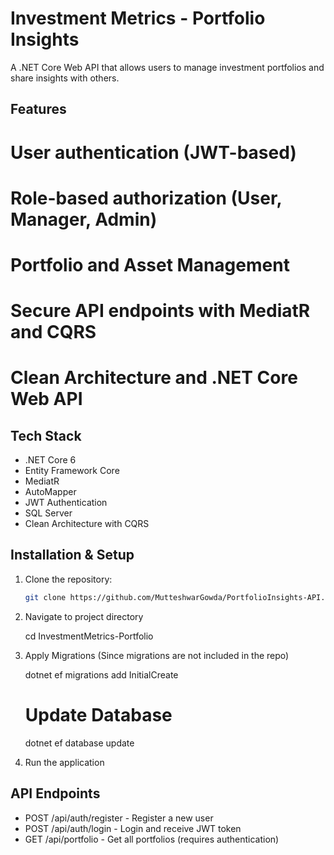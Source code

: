# Investment Metrics - Portfolio Insights

A .NET Core Web API that allows users to manage investment portfolios and share insights with others.


## Features
 # User authentication (JWT-based)  
 # Role-based authorization (User, Manager, Admin)  
 # Portfolio and Asset Management  
 # Secure API endpoints with MediatR and CQRS  
 # Clean Architecture and .NET Core Web API  


## Tech Stack
- .NET Core 6
- Entity Framework Core
- MediatR
- AutoMapper
- JWT Authentication
- SQL Server
- Clean Architecture with CQRS

## Installation & Setup
1. Clone the repository:
   ```sh
   git clone https://github.com/MutteshwarGowda/PortfolioInsights-API.git

2. Navigate to project directory

   cd InvestmentMetrics-Portfolio

3. Apply Migrations (Since migrations are not included in the repo)

   dotnet ef migrations add InitialCreate

   # Update Database
     dotnet ef database update

4. Run the application


## API Endpoints
- POST /api/auth/register - Register a new user
- POST /api/auth/login - Login and receive JWT token
- GET /api/portfolio - Get all portfolios (requires authentication)
